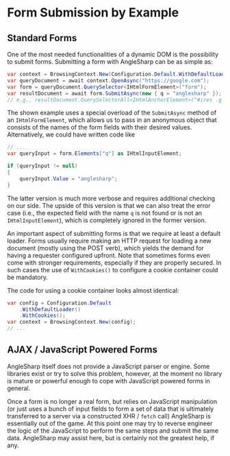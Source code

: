 ---
---
# Form Submission by Example

## Standard Forms

One of the most needed functionalities of a dynamic DOM is the possibility to submit forms. Submitting a form with AngleSharp can be as simple as:

```cs
var context = BrowsingContext.New(Configuration.Default.WithDefaultLoader());
var queryDocument = await context.OpenAsync("https://google.com");
var form = queryDocument.QuerySelector<IHtmlFormElement>("form");
var resultDocument = await form.SubmitAsync(new { q = "anglesharp" });
// e.g., resultDocument.QuerySelectorAll<IHtmlAnchorElement>("#ires .g h3.r a").Select(m => m.Href).Dump();
```

The shown example uses a special overload of the `SubmitAsync` method of an `IHtmlFormElement`, which allows us to pass in an anonymous object that consists of the names of the form fields with their desired values. Alternatively, we could have written code like

```cs
// ...
var queryInput = form.Elements["q"] as IHtmlInputElement;

if (queryInput != null)
{
    queryInput.Value = "anglesharp";
}
```

The latter version is much more verbose and requires additional checking on our side. The upside of this version is that we can also treat the error case (i.e., the expected field with the name `q` is not found or is not an `IHtmlInputElement`), which is completely ignored in the former version.

An important aspect of submitting forms is that we require at least a default loader. Forms usually require making an HTTP request for loading a new document (mostly using the POST verb), which yields the demand for having a requester configured upfront. Note that sometimes forms even come with stronger requirements, especially if they are properly secured. In such cases the use of `WithCookies()` to configure a cookie container could be mandatory.

The code for using a cookie container looks almost identical:

```cs
var config = Configuration.Default
    .WithDefaultLoader()
    .WithCookies();
var context = BrowsingContext.New(config);
// ...
```

## AJAX / JavaScript Powered Forms

AngleSharp itself does not provide a JavaScript parser or engine. Some libraries exist or try to solve this problem, however, at the moment no library is mature or powerful enough to cope with JavaScript powered forms in general.

Once a form is no longer a real form, but relies on JavaScript manipulation (or just uses a bunch of input fields to form a set of data that is ultimately transferred to a server via a constructed XHR / `fetch` call) AngleSharp is essentially out of the game. At this point one may try to reverse engineer the logic of the JavaScript to perform the same steps and submit the same data. AngleSharp may assist here, but is certainly not the greatest help, if any.
